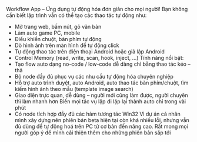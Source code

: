Workflow App – Ứng dụng tự động hóa đơn giản cho mọi người!
Bạn không cần biết lập trình vẫn có thể tạo các thao tác tự động như:
- Mở trang web, bấm nút, gõ văn bản
- Làm auto game PC, mobile
- Điều khiển chuột, bàn phím tự động
- Dò hình ảnh trên màn hình để tự động click
- Tự động thao tác trên điện thoại Android hoặc giả lập Android
- Control Memory (read, write, scan, hook, inject, ...)
Tính năng nổi bật:
- Tạo flow auto dạng no-code / low-code dễ dàng chỉ bằng thao tác kéo – thả
- Bộ node đầy đủ phục vụ các nhu cầu tự động hóa chuyên nghiệp
- Hỗ trợ auto trình duyệt, auto Android, auto thao tác bàn phím/chuột, tìm kiếm hình ảnh theo mẫu (template image search)
- Giao diện trực quan, dễ dùng – người mới cũng làm được, người chuyên thì làm nhanh hơn
Biến mọi tác vụ lặp đi lặp lại thành auto chỉ trong vài phút
- Có node tích hợp đầy đủ các hàm tương tác Win32
Vì dự án cá nhân mình xây dựng nên phiên bản beta hiện tại còn khá nhiều lỗi, nhưng vẫn đủ dùng để tự động hoá trên PC từ cơ bản đến nâng cao. Rất mong mọi người góp ý để mình cải thiện thêm cho những phiên bản sắp tới